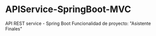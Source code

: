 # APIService-SpringBoot-MVC
 API REST service - Spring Boot 
 Funcionalidad de proyecto: "Asistente Finales"
